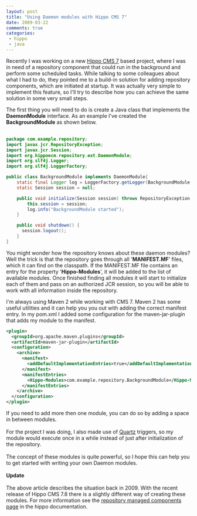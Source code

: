 ```yaml
---
layout: post
title: "Using Daemon modules with Hippo CMS 7"
date: 2009-03-22
comments: true
categories:
 - hippo
 - java
---
```


Recently I was working on a new <a href="http://www.onehippo.org/cms7/">Hippo CMS 7</a> based project, where I was in need of a repository component that could run in the background and perform some scheduled tasks.
While talking to some colleagues about what I had to do, they pointed me to a build-in solution for adding repository components, which are initiated at startup.
It was actually very simple to implement this feature, so I'll try to describe how you can achieve the same solution in some very small steps.

The first thing you will need to do is create a Java class that implements the **DaemonModule** interface. As an example I've created the **BackgroundModule** as shown below. <br /><br />

``` java
package com.example.repository;
import javax.jcr.RepositoryException;
import javax.jcr.Session;
import org.hippoecm.repository.ext.DaemonModule;
import org.slf4j.Logger;
import org.slf4j.LoggerFactory;

public class BackgroundModule implements DaemonModule{
    static final Logger log = LoggerFactory.getLogger(BackgroundModule.class);
    static Session session = null;

    public void initialize(Session session) throws RepositoryException {
        this.session = session;
        log.info("BackgroundModule started");
    }

    public void shutdown() {
      session.logout();
    }
}
```

You might wonder how the repository knows about these daemon modules? Well the trick is that the repository goes through all '**MANIFEST.MF**' files, which it can find on the classpath.
If the MANIFEST.MF file contains an entry for the property '**Hippo-Modules**', it will be added to the list of available modules. Once finished finding all modules it will start to initialize each of them and pass on an authorized JCR session, so you will be able to work with all information inside the repository.

I'm always using Maven 2 while working with CMS 7. Maven 2 has some useful utilities and it can help you you out with adding the correct manifest entry.
In my pom.xml I added some configuration for the maven-jar-plugin that adds my module to the manifest.

``` xml
<plugin>
  <groupId>org.apache.maven.plugins</groupId>
  <artifactId>maven-jar-plugin</artifactId>
  <configuration>
    <archive>
      <manifest>
        <addDefaultImplementationEntries>true</addDefaultImplementationEntries>
      </manifest>
      <manifestEntries>
        <Hippo-Modules>com.example.repository.BackgroundModule</Hippo-Modules>
      </manifestEntries>
    </archive>
  </configuration>
</plugin>
```

If you need to add more then one module, you can do so by adding a space in between modules.<br /><br />For the project I was doing, I also made use of <a href="http://www.opensymphony.com/quartz/">Quartz</a> triggers, so my module would execute once in a while instead of just after initialization of the repository. <br /><br />The concept of these modules is quite powerful, so I hope this can help you to get started with writing your own Daemon modules.<br /><br /><b>Update</b><br /><br />The above article describes the situation back in 2009. With the recent release of Hippo CMS 7.8 there is a slightly different way of creating these modules. For more information see the <a href="http://www.onehippo.org/7_8/library/concepts/hippo-services/repository-managed-components.html" target="_blank">repository managed components page</a> in the hippo documentation.</div>
